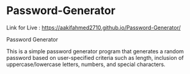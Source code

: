 # Password-Generator

Link for Live : https://aakifahmed2710.github.io/Password-Generator/


Password Generator

This is a simple password generator program that generates a random password based on user-specified criteria such as length, 
inclusion of uppercase/lowercase letters, numbers, and special characters.

